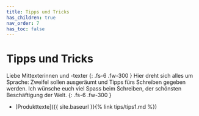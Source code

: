 ```yaml
---
title: Tipps und Tricks
has_children: true
nav_order: 7
has_toc: false
---
```


# Tipps und Tricks

Liebe Mittexterinnen und -texter
{: .fs-6 .fw-300 }
Hier dreht sich alles um Sprache: Zweifel sollen ausgeräumt und Tipps fürs Schreiben gegeben werden. Ich wünsche euch viel Spass beim Schreiben, der schönsten Beschäftigung der Welt.
{: .fs-6 .fw-300 }

- [Produkttexte]({{ site.baseurl }}{% link tips/tips1.md %})
